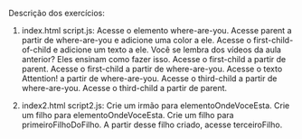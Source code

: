 Descrição dos exercícios:

01. index.html script.js:
    Acesse o elemento where-are-you.
    Acesse parent a partir de where-are-you e adicione uma color a ele.
    Acesse o first-child-of-child e adicione um texto a ele. Você se lembra dos vídeos da aula anterior? Eles ensinam como fazer isso.
    Acesse o first-child a partir de parent.
    Acesse o first-child a partir de where-are-you.
    Acesse o texto Attention! a partir de where-are-you.
    Acesse o third-child a partir de where-are-you.
    Acesse o third-child a partir de parent.

02. index2.html script2.js:
    Crie um irmão para elementoOndeVoceEsta.
    Crie um filho para elementoOndeVoceEsta.
    Crie um filho para primeiroFilhoDoFilho.
    A partir desse filho criado, acesse terceiroFilho.